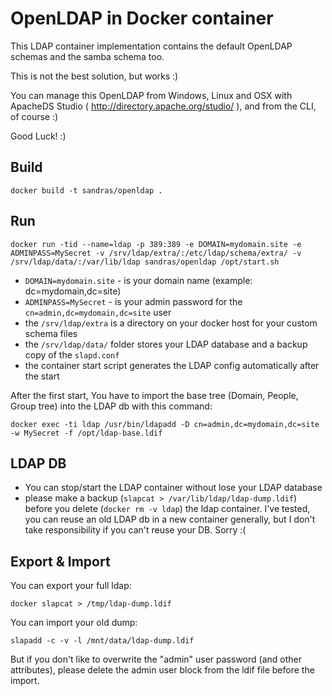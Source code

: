 # OpenLDAP in Docker container

This LDAP container implementation contains the default OpenLDAP schemas and the samba schema too.

This is not the best solution, but works :)

You can manage this OpenLDAP from Windows, Linux and OSX with ApacheDS Studio ( http://directory.apache.org/studio/ ), and from the CLI, of course :)

Good Luck! :)


## Build

```
docker build -t sandras/openldap .
```

## Run

```
docker run -tid --name=ldap -p 389:389 -e DOMAIN=mydomain.site -e ADMINPASS=MySecret -v /srv/ldap/extra/:/etc/ldap/schema/extra/ -v /srv/ldap/data/:/var/lib/ldap sandras/openldap /opt/start.sh
```

  - `DOMAIN=mydomain.site` - is your domain name (example: dc=mydomain,dc=site)
  - `ADMINPASS=MySecret` - is your admin password for the `cn=admin,dc=mydomain,dc=site` user
  - the `/srv/ldap/extra` is a directory on your docker host for your custom schema files
  - the `/srv/ldap/data/` folder stores your LDAP database and a backup copy of the `slapd.conf`
  - the container start script generates the LDAP config automatically after the start

After the first start, You have to import the base tree (Domain, People, Group tree) into the LDAP db with this command:

```
docker exec -ti ldap /usr/bin/ldapadd -D cn=admin,dc=mydomain,dc=site -w MySecret -f /opt/ldap-base.ldif
```


## LDAP DB

  - You can stop/start the LDAP container without lose your LDAP database
  - please make a backup (`slapcat > /var/lib/ldap/ldap-dump.ldif`) before you delete (`docker rm -v ldap`) the ldap container. I've tested, you can reuse an old LDAP db in a new container generally, but I don't take responsibility if you can't reuse your DB. Sorry :(

## Export & Import

You can export your full ldap:

```
docker slapcat > /tmp/ldap-dump.ldif
```

You can import your old dump:

```
slapadd -c -v -l /mnt/data/ldap-dump.ldif
```

But if you don't like to overwrite the "admin" user password (and other attributes), please delete the admin user block from the ldif file before the import.

